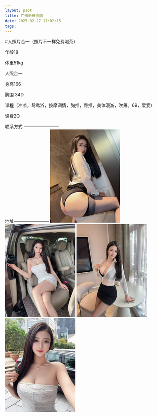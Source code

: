 ```yaml
---
layout: psot
title: 广州新茶圆圆
date: 2025-02-27 17:02:15
tags:
---
```


[//]: # (# 广州佛山新茶（圆圆）)
#人照片合一（照片不一样免费喝茶）

年龄18

体重51kg

人照合一

身高166

胸围 34D

课程（冲凉，鸳鸯浴，按摩调情，胸推，臀推，美体漫游，吹箫。69，爱爱）

课费2Q

联系方式 ————————  
地址————————
<img src="images\6.jpg" height="300">
<img src="images\7.jpg" height="300">
<img src="images\8.jpg" height="300">
<img src="images\9.jpg" height="300">
